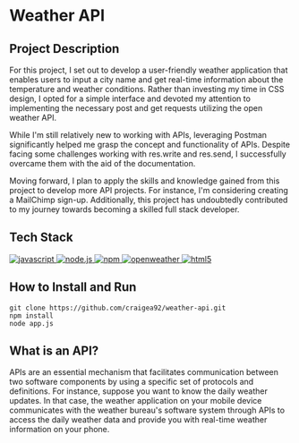 # Weather API

## Project Description
For this project, I set out to develop a user-friendly weather application that enables users to input a city name and get real-time information about the temperature and weather conditions. Rather than investing my time in CSS design, I opted for a simple interface and devoted my attention to implementing the necessary post and get requests utilizing the open weather API.

While I'm still relatively new to working with APIs, leveraging Postman significantly helped me grasp the concept and functionality of APIs. Despite facing some challenges working with res.write and res.send, I successfully overcame them with the aid of the documentation.

Moving forward, I plan to apply the skills and knowledge gained from this project to develop more API projects. For instance, I'm considering creating a MailChimp sign-up. Additionally, this project has undoubtedly contributed to my journey towards becoming a skilled full stack developer.

## Tech Stack
<a href="https://www.javascript.com/"> <img src="https://icongr.am/devicon/javascript-original.svg?size=40&color=currentColor" alt="javascript"/> </a>
<a href="https://nodejs.org/en/"> <img src="https://icongr.am/devicon/nodejs-original.svg?size=40&color=currentColor" alt="node.js"/> </a>
<a href="https://www.npmjs.com/"> <img src="https://icongr.am/devicon/npm-original-wordmark.svg?size=40&color=currentColor" alt="npm"/> </a>
<a href="https://openweathermap.org/"> <img src="https://icongr.am/material/cloud-search.svg?size=40&color=ff8000" alt="openweather"/> </a>
<a href="https://www.w3schools.com/html/"> <img src="https://icongr.am/devicon/html5-original.svg?size=40&color=8000ff" alt="html5"/> </a> 

## How to Install and Run

```
git clone https://github.com/craigea92/weather-api.git
npm install
node app.js
```
## What is an API?
APIs are an essential mechanism that facilitates communication between two software components by using a specific set of protocols and definitions. For instance, suppose you want to know the daily weather updates. In that case, the weather application on your mobile device communicates with the weather bureau's software system through APIs to access the daily weather data and provide you with real-time weather information on your phone.

